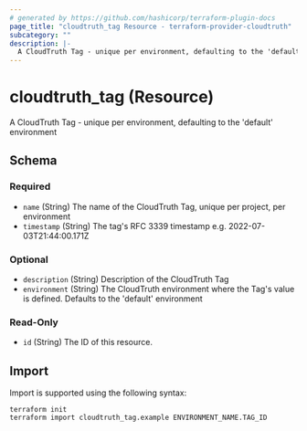 ```yaml
---
# generated by https://github.com/hashicorp/terraform-plugin-docs
page_title: "cloudtruth_tag Resource - terraform-provider-cloudtruth"
subcategory: ""
description: |-
  A CloudTruth Tag - unique per environment, defaulting to the 'default' environment
---
```


# cloudtruth_tag (Resource)

A CloudTruth Tag - unique per environment, defaulting to the 'default' environment



<!-- schema generated by tfplugindocs -->
## Schema

### Required

- `name` (String) The name of the CloudTruth Tag, unique per project, per environment
- `timestamp` (String) The tag's RFC 3339 timestamp e.g. 2022-07-03T21:44:00.171Z

### Optional

- `description` (String) Description of the CloudTruth Tag
- `environment` (String) The CloudTruth environment where the Tag's value is defined. Defaults to the 'default' environment

### Read-Only

- `id` (String) The ID of this resource.

## Import

Import is supported using the following syntax:

```shell
terraform init
terraform import cloudtruth_tag.example ENVIRONMENT_NAME.TAG_ID
```
